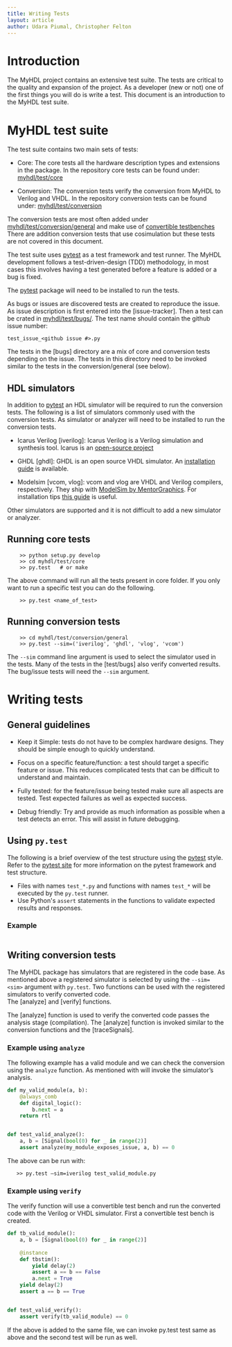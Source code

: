 ```yaml
---
title: Writing Tests
layout: article
author: Udara Piumal, Christopher Felton
---
```


Introduction
============
The MyHDL project contains an extensive test suite.  The tests 
are critical to the quality and expansion of the project.  As 
a developer (new or not) one of the first things you will do 
is write a test.  This document is an introduction to the MyHDL
test suite.


MyHDL test suite
================
The test suite contains two main sets of tests:

* Core: The core tests all the hardware description types and
  extensions in the package.  In the repository core tests can be 
  found under: [myhdl/test/core](https://github.com/jandecaluwe/myhdl/tree/master/myhdl/test/core)

* Conversion: The conversion tests verify the conversion 
  from MyHDL to Verilog and VHDL.  In the repository conversion 
  tests can be found under: [myhdl/test/conversion](https://github.com/jandecaluwe/myhdl/tree/master/myhdl/test/conversion)

The conversion tests are most often added under [myhdl/test/conversion/general](https://github.com/jandecaluwe/myhdl/tree/master/myhdl/test/conversion/general)
and make use of [convertible testbenches](http://docs.myhdl.org/en/latest/whatsnew/0.6.html#conversion-of-test-benches)
There are addition conversion tests that use cosimulation but these
tests are not covered in this document.

The test suite uses [pytest](http://pytest.org) as a
test framework and test runner.  The MyHDL development follows a 
test-driven-design (TDD) methodology, in most cases this involves
having a test generated before a feature is added or a bug is 
fixed.

The [pytest](http://pytest.org) package will need to be installed 
to run the tests.

As bugs or issues are discovered tests are created to reproduce
the issue.  As issue description is first entered into the [issue-tracker].
Then a test can be crated in [myhdl/test/bugs/](https://github.com/jandecaluwe/myhdl/tree/master/myhdl/test/bugs).
The test name should contain the github issue number:

    test_issue_<github issue #>.py
    
The tests in the [bugs] directory are a mix of core and conversion
tests depending on the issue.  The tests in this directory need to
be invoked similar to the tests in the conversion/general (see below).

HDL simulators
--------------
In addition to [pytest](http://pytest.org) an HDL simulator will be 
required to run the conversion tests.  The following is a list of 
simulators commonly used with the conversion tests.  As simulator 
or analyzer will need to be installed to run the conversion tests.

* Icarus Verilog [iverilog]: Icarus Verilog is a Verilog simulation 
  and synthesis tool.  Icarus is an [open-source project](https://github.com/steveicarus/iverilog)

* GHDL [ghdl]: GHDL is an open source VHDL simulator. An [installation 
  guide](http://design4hardware.blogspot.com/2015/04/install-ghdl.html) is available. 

* Modelsim [vcom, vlog]: vcom and vlog are VHDL and Verilog compilers, 
  respectively.  They ship with [ModelSim by MentorGraphics](http://www.mentor.com/products/fv/modelsim/).
  For installation tips [this guide](http://mattaw.blogspot.com/2014/05/making-modelsim-altera-starter-edition.html) 
  is useful.
      
Other simulators are supported and it is not difficult
to add a new simulator or analyzer.


Running core tests
------------------

```
    >> python setup.py develop
    >> cd myhdl/test/core
    >> py.test   # or make
```

The above command will run all the tests present in core folder. 
If you only want to run a specific test you can do the following.

```
    >> py.test <name_of_test>
```

Running conversion tests
------------------------

```
    >> cd myhdl/test/conversion/general
    >> py.test --sim=('iverilog', 'ghdl', 'vlog', 'vcom') 
```

The `--sim` command line argument is used to select the simulator 
used in the tests.  Many of the tests in the [test/bugs] also 
verify converted results.  The bug/issue tests will need the 
`--sim` argument.


Writing tests
=============
<!-- @todo: some intro here -->

General guidelines
------------------
* Keep it Simple: tests do not have to be complex hardware designs. 
  They should be simple enough to quickly understand.
  
* Focus on a specific feature/function: a test should target a 
  specific feature or issue.  This reduces complicated tests that 
  can be difficult to understand and maintain.
  
* Fully tested: for the feature/issue being tested make sure all 
  aspects are tested.  Test expected failures as well as expected 
  success.
  
* Debug friendly:  Try and provide as much information as possible 
  when a test detects an error.  This will assist in future debugging.
         

<!-- @todo: new section name -->
Using `py.test`
---------------
The following is a brief overview of the test structure using the 
[pytest](pytest.org) style.  Refer to the [pytest site](pytest.org) 
for more information on the pytest framework and test structure.

<!-- @todo: brief summary of  pytest -->
* Files with names `test_*.py` and functions with names `test_*` will
  be executed by the `py.test` runner.
* Use Python's `assert` statements in the functions to validate 
  expected results and responses.


### Example

```python
```


Writing conversion tests
------------------------
The MyHDL package has simulators that are registered in the code
base.  As mentioned above a registered simulator is selected by
using the `--sim=<sim>` argument with `py.test`.  Two functions 
can be used with the registered simulators to verify converted code.  
The [analyze] and [verify] functions.

The [analyze] function is used to verify the converted code passes
the analysis stage (compilation).  The [analyze] function is invoked
similar to the conversion functions and the [traceSignals].


### Example using `analyze`

The following example has a valid module and we can check the 
conversion using the `analyze` function.  As mentioned with will
invoke the simulator’s analysis.

```python
def my_valid_module(a, b):
    @always_comb
    def digital_logic():
        b.next = a
    return rtl


def test_valid_analyze():
    a, b = [Signal(bool(0) for _ in range(2)]
    assert analyze(my_module_exposes_issue, a, b) == 0
```

The above can be run with:

```
   >> py.test —sim=iverilog test_valid_module.py
```


### Example using `verify`

The verify function will use a convertible test bench and run the
converted code with the Verilog or VHDL simulator.  First a 
convertible test bench is created.

```python
def tb_valid_module():
    a, b = [Signal(bool(0) for _ in range(2)]
    
    @instance
    def tbstim():
        yield delay(2)
        assert a == b == False
        a.next = True
	yield delay(2)
	assert a == b == True


def test_valid_verify():
    assert verify(tb_valid_module) == 0
```


If the above is added to the same file, we can invoke py.test 
test same as above and the second test will be run as well.

```
```



